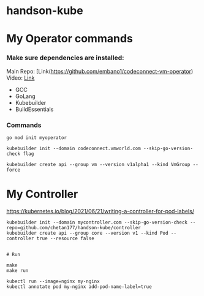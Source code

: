 # handson-kube


# My Operator commands

### Make sure dependencies are installed:

Main Repo: [Link(https://github.com/embano1/codeconnect-vm-operator)
Video: [Link](https://www.youtube.com/watch?v=8Ex7ybi273g&t=1492s)
- GCC
- GoLang
- Kubebuilder
- BuildEssentials

### Commands

```shell
go mod init myoperator

kubebuilder init --domain codeconnect.vmworld.com --skip-go-version-check flag

kubebuilder create api --group vm --version v1alpha1 --kind VmGroup --force
```


# My Controller

https://kubernetes.io/blog/2021/06/21/writing-a-controller-for-pod-labels/

```
kubebuilder init --domain mycontroller.com --skip-go-version-check --repo=github.com/chetan177/handson-kube/controller
kubebuilder create api --group core --version v1 --kind Pod --controller true --resource false


# Run

make
make run

kubectl run --image=nginx my-nginx
kubectl annotate pod my-nginx add-pod-name-label=true

```
